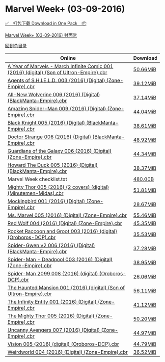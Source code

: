 # Marvel Week+ (03-09-2016)

[✅&emsp;打包下载 Download in One Pack&emsp;📦](https://pan.baidu.com/s/1hsPDMcO)

[Marvel Week+ (03-09-2016) 封面赏](/https://github.com/alicewish/markdown/blob/master/cover/Marvel-Week-03-09-2016-Covers.md)



[回到总目录](https://github.com/alicewish/markdown/blob/master/Catalogs.md)



Online | Download
--- | ---
[A Year of Marvels - March Infinite Comic 001 (2016) (digital) (Son of Ultron-Empire).cbr](https://github.com/alicewish/markdown/blob/master/comic/A-Year-of-Marvels-March-Infinite-Comic-001-2016-digital-Son-of-Ultron-Empire-cbr.md) | [50.66MiB](https://pan.baidu.com/s/1hsPDMcO#list/path=%2FMarvel%20Week%202016%20Q1%2FMarvel%20Week%2B%20%2803-09-2016%29%2F%E3%82%A4%E3%82%AB%E3%82%AF%E3%82%BD%E3%82%B9%E3%82%BD%E3%82%B3%E3%82%A8%E3%82%B5%E3%82%B3%E3%82%A6%E3%82%A2%E3%82%AD%E3%82%A6%E3%82%A4%E3%82%A6%E3%82%BD%E3%82%AF%E3%82%BD%E3%82%AF%E3%82%B7%E3%82%AA%E3%82%BB%E3%82%AF%E3%82%B3%E3%82%B3%E3%82%AF%E3%82%AD%E3%82%AD%E3%82%A6%E3%82%BD%E3%82%B9&parentPath=%2FMarvel%20Week%202016%20Q1)
[Agents of S.H.I.E.L.D. 003 (2016) (Digital) (Zone-Empire).cbr](https://github.com/alicewish/markdown/blob/master/comic/Agents-of-S-H-I-E-L-D-003-2016-Digital-Zone-Empire-cbr.md) | [39.12MiB](https://pan.baidu.com/s/1hsPDMcO#list/path=%2FMarvel%20Week%202016%20Q1%2FMarvel%20Week%2B%20%2803-09-2016%29%2F%E3%82%A2%E3%82%B9%E3%82%BD%E3%82%B3%E3%82%B5%E3%82%BD%E3%82%BD%E3%82%A6%E3%82%A8%E3%82%B3%E3%82%A2%E3%82%B7%E3%82%AB%E3%82%A6%E3%82%A8%E3%82%B3%E3%82%BB%E3%82%B7%E3%82%A2%E3%82%B1%E3%82%B7%E3%82%B3%E3%82%BF%E3%82%A2%E3%82%BF%E3%82%BF%E3%82%B1%E3%82%B1%E3%82%BF%E3%82%B9%E3%82%B7%E3%82%AD&parentPath=%2FMarvel%20Week%202016%20Q1)
[All-New Wolverine 006 (2016) (Digital) (BlackManta-Empire).cbr](https://github.com/alicewish/markdown/blob/master/comic/All-New-Wolverine-006-2016-Digital-BlackManta-Empire-cbr.md) | [37.14MiB](https://pan.baidu.com/s/1hsPDMcO#list/path=%2FMarvel%20Week%202016%20Q1%2FMarvel%20Week%2B%20%2803-09-2016%29%2F%E3%82%BB%E3%82%AB%E3%82%AF%E3%82%A8%E3%82%B3%E3%82%AF%E3%82%AB%E3%82%A6%E3%82%A4%E3%82%AA%E3%82%AB%E3%82%A8%E3%82%A2%E3%82%A4%E3%82%A6%E3%82%A6%E3%82%A8%E3%82%AB%E3%82%BB%E3%82%BB%E3%82%AF%E3%82%A8%E3%82%B9%E3%82%B1%E3%82%BF%E3%82%A4%E3%82%A6%E3%82%B1%E3%82%BD%E3%82%A2%E3%82%AB%E3%82%A6&parentPath=%2FMarvel%20Week%202016%20Q1)
[Amazing Spider-Man 009 (2016) (Digital) (Zone-Empire).cbr](https://github.com/alicewish/markdown/blob/master/comic/Amazing-Spider-Man-009-2016-Digital-Zone-Empire-cbr.md) | [44.04MiB](https://pan.baidu.com/s/1hsPDMcO#list/path=%2FMarvel%20Week%202016%20Q1%2FMarvel%20Week%2B%20%2803-09-2016%29%2F%E3%82%B5%E3%82%A4%E3%82%BD%E3%82%B7%E3%82%BD%E3%82%BF%E3%82%B3%E3%82%B9%E3%82%B9%E3%82%A2%E3%82%AD%E3%82%AD%E3%82%A6%E3%82%B3%E3%82%AF%E3%82%BF%E3%82%A6%E3%82%A8%E3%82%BD%E3%82%A2%E3%82%A2%E3%82%BB%E3%82%A6%E3%82%A2%E3%82%A2%E3%82%BF%E3%82%A4%E3%82%B1%E3%82%A8%E3%82%B3%E3%82%BD%E3%82%BB&parentPath=%2FMarvel%20Week%202016%20Q1)
[Black Knight 005 (2016) (Digital) (BlackManta-Empire).cbr](https://github.com/alicewish/markdown/blob/master/comic/Black-Knight-005-2016-Digital-BlackManta-Empire-cbr.md) | [38.61MiB](https://pan.baidu.com/s/1hsPDMcO#list/path=%2FMarvel%20Week%202016%20Q1%2FMarvel%20Week%2B%20%2803-09-2016%29%2F%E3%82%AA%E3%82%B9%E3%82%BD%E3%82%AF%E3%82%B7%E3%82%B9%E3%82%B3%E3%82%BB%E3%82%BF%E3%82%BB%E3%82%A2%E3%82%AB%E3%82%B3%E3%82%B9%E3%82%B5%E3%82%B3%E3%82%B9%E3%82%A2%E3%82%A2%E3%82%B9%E3%82%AA%E3%82%B3%E3%82%B5%E3%82%B3%E3%82%A2%E3%82%B9%E3%82%BF%E3%82%B5%E3%82%B5%E3%82%A4%E3%82%B1%E3%82%BF&parentPath=%2FMarvel%20Week%202016%20Q1)
[Doctor Strange 006 (2016) (Digital) (BlackManta-Empire).cbr](https://github.com/alicewish/markdown/blob/master/comic/Doctor-Strange-006-2016-Digital-BlackManta-Empire-cbr.md) | [48.92MiB](https://pan.baidu.com/s/1hsPDMcO#list/path=%2FMarvel%20Week%202016%20Q1%2FMarvel%20Week%2B%20%2803-09-2016%29%2F%E3%82%B7%E3%82%AF%E3%82%B3%E3%82%BB%E3%82%A8%E3%82%BB%E3%82%B9%E3%82%A4%E3%82%BB%E3%82%B7%E3%82%BD%E3%82%AF%E3%82%A4%E3%82%B3%E3%82%BB%E3%82%A2%E3%82%B7%E3%82%B1%E3%82%AD%E3%82%A6%E3%82%A6%E3%82%AD%E3%82%B1%E3%82%AB%E3%82%B1%E3%82%AA%E3%82%AF%E3%82%B9%E3%82%B5%E3%82%AF%E3%82%B3%E3%82%A4&parentPath=%2FMarvel%20Week%202016%20Q1)
[Guardians of the Galaxy 006 (2016) (Digital) (Zone-Empire).cbr](https://github.com/alicewish/markdown/blob/master/comic/Guardians-of-Galaxy-006-2016-Digital-Zone-Empire-cbr.md) | [44.34MiB](https://pan.baidu.com/s/1hsPDMcO#list/path=%2FMarvel%20Week%202016%20Q1%2FMarvel%20Week%2B%20%2803-09-2016%29%2F%E3%82%BF%E3%82%AF%E3%82%B5%E3%82%B3%E3%82%BF%E3%82%AB%E3%82%B9%E3%82%B5%E3%82%BB%E3%82%B5%E3%82%A2%E3%82%BD%E3%82%AD%E3%82%AB%E3%82%BF%E3%82%AD%E3%82%AB%E3%82%A6%E3%82%AD%E3%82%AB%E3%82%AA%E3%82%AF%E3%82%BF%E3%82%A4%E3%82%BB%E3%82%AD%E3%82%A4%E3%82%B3%E3%82%BB%E3%82%A2%E3%82%AB%E3%82%B9&parentPath=%2FMarvel%20Week%202016%20Q1)
[Howard The Duck 005 (2016) (Digital) (BlackManta-Empire).cbr](https://github.com/alicewish/markdown/blob/master/comic/Howard-Duck-005-2016-Digital-BlackManta-Empire-cbr.md) | [38.37MiB](https://pan.baidu.com/s/1hsPDMcO#list/path=%2FMarvel%20Week%202016%20Q1%2FMarvel%20Week%2B%20%2803-09-2016%29%2F%E3%82%BB%E3%82%BF%E3%82%B1%E3%82%AA%E3%82%B3%E3%82%BD%E3%82%BF%E3%82%A6%E3%82%A4%E3%82%B7%E3%82%B1%E3%82%AF%E3%82%A6%E3%82%A4%E3%82%B9%E3%82%AB%E3%82%BB%E3%82%BD%E3%82%BB%E3%82%BB%E3%82%B5%E3%82%B1%E3%82%BB%E3%82%BB%E3%82%B9%E3%82%B9%E3%82%B7%E3%82%A2%E3%82%B1%E3%82%AA%E3%82%BD%E3%82%BB&parentPath=%2FMarvel%20Week%202016%20Q1)
Marvel Week checklist.txt | [480.00B](https://pan.baidu.com/s/1hsPDMcO#list/path=%2FMarvel%20Week%202016%20Q1%2FMarvel%20Week%2B%20%2803-09-2016%29%2F%E3%82%B3%E3%82%B3%E3%82%B5%E3%82%BB%E3%82%BF%E3%82%BD%E3%82%A6%E3%82%A4%E3%82%B5%E3%82%A4%E3%82%AA%E3%82%B9%E3%82%A6%E3%82%A8%E3%82%B9%E3%82%AB%E3%82%BF%E3%82%A6%E3%82%B3%E3%82%BF%E3%82%BF%E3%82%AF%E3%82%BF%E3%82%BD%E3%82%BD%E3%82%A4%E3%82%A6%E3%82%AA%E3%82%B5%E3%82%A6%E3%82%B1%E3%82%AA&parentPath=%2FMarvel%20Week%202016%20Q1)
[Mighty Thor 005 (2016) (2 covers) (digital) (Minutemen-Midas).cbr](https://github.com/alicewish/markdown/blob/master/comic/Mighty-Thor-005-2016-2-covers-digital-Minutemen-Midas-cbr.md) | [51.81MiB](https://pan.baidu.com/s/1hsPDMcO#list/path=%2FMarvel%20Week%202016%20Q1%2FMarvel%20Week%2B%20%2803-09-2016%29%2F%E3%82%BB%E3%82%A8%E3%82%B1%E3%82%A8%E3%82%B9%E3%82%AD%E3%82%AB%E3%82%B9%E3%82%A4%E3%82%B5%E3%82%BF%E3%82%AB%E3%82%BF%E3%82%AF%E3%82%A4%E3%82%BF%E3%82%AA%E3%82%A8%E3%82%BB%E3%82%B3%E3%82%A2%E3%82%B3%E3%82%AD%E3%82%AF%E3%82%AF%E3%82%A6%E3%82%B3%E3%82%A6%E3%82%BF%E3%82%AF%E3%82%AD%E3%82%AD&parentPath=%2FMarvel%20Week%202016%20Q1)
[Mockingbird 001 (2016) (Digital) (Zone-Empire).cbr](https://github.com/alicewish/markdown/blob/master/comic/Mockingbird-001-2016-Digital-Zone-Empire-cbr.md) | [28.67MiB](https://pan.baidu.com/s/1hsPDMcO#list/path=%2FMarvel%20Week%202016%20Q1%2FMarvel%20Week%2B%20%2803-09-2016%29%2F%E3%82%AA%E3%82%AA%E3%82%BD%E3%82%B7%E3%82%B7%E3%82%BB%E3%82%BB%E3%82%A8%E3%82%BB%E3%82%AB%E3%82%B7%E3%82%B3%E3%82%BF%E3%82%A4%E3%82%AB%E3%82%B5%E3%82%AF%E3%82%B9%E3%82%B9%E3%82%A6%E3%82%B7%E3%82%BF%E3%82%AD%E3%82%BD%E3%82%BF%E3%82%A8%E3%82%AF%E3%82%A2%E3%82%BF%E3%82%B1%E3%82%AB%E3%82%A8&parentPath=%2FMarvel%20Week%202016%20Q1)
[Ms. Marvel 005 (2016) (Digital) (Zone-Empire).cbr](https://github.com/alicewish/markdown/blob/master/comic/Ms-Marvel-005-2016-Digital-Zone-Empire-cbr.md) | [55.46MiB](https://pan.baidu.com/s/1hsPDMcO#list/path=%2FMarvel%20Week%202016%20Q1%2FMarvel%20Week%2B%20%2803-09-2016%29%2F%E3%82%AF%E3%82%BF%E3%82%B7%E3%82%BB%E3%82%A8%E3%82%AB%E3%82%AF%E3%82%B1%E3%82%B5%E3%82%B9%E3%82%B7%E3%82%BB%E3%82%AA%E3%82%B1%E3%82%B3%E3%82%B3%E3%82%AF%E3%82%B7%E3%82%BD%E3%82%B7%E3%82%AB%E3%82%B3%E3%82%B3%E3%82%A2%E3%82%B7%E3%82%B3%E3%82%B9%E3%82%BD%E3%82%A8%E3%82%AA%E3%82%BB%E3%82%A6&parentPath=%2FMarvel%20Week%202016%20Q1)
[Red Wolf 004 (2016) (Digital) (Zone-Empire).cbr](https://github.com/alicewish/markdown/blob/master/comic/Red-Wolf-004-2016-Digital-Zone-Empire-cbr.md) | [45.35MiB](https://pan.baidu.com/s/1hsPDMcO#list/path=%2FMarvel%20Week%202016%20Q1%2FMarvel%20Week%2B%20%2803-09-2016%29%2F%E3%82%BD%E3%82%BD%E3%82%BF%E3%82%B3%E3%82%AB%E3%82%AB%E3%82%BB%E3%82%AA%E3%82%AB%E3%82%B3%E3%82%B7%E3%82%B7%E3%82%A4%E3%82%BB%E3%82%BD%E3%82%BD%E3%82%A8%E3%82%BF%E3%82%A8%E3%82%A2%E3%82%AD%E3%82%A8%E3%82%A8%E3%82%B1%E3%82%BB%E3%82%A2%E3%82%B9%E3%82%AD%E3%82%BF%E3%82%B3%E3%82%A2%E3%82%B9&parentPath=%2FMarvel%20Week%202016%20Q1)
[Rocket Raccoon and Groot 003 (2016) (digital) (Oroboros-DCP).cbr](https://github.com/alicewish/markdown/blob/master/comic/Rocket-Raccoon-Groot-003-2016-digital-Oroboros-DCP-cbr.md) | [35.53MiB](https://pan.baidu.com/s/1hsPDMcO#list/path=%2FMarvel%20Week%202016%20Q1%2FMarvel%20Week%2B%20%2803-09-2016%29%2F%E3%82%A2%E3%82%A6%E3%82%BF%E3%82%AD%E3%82%AD%E3%82%B1%E3%82%B1%E3%82%AA%E3%82%A6%E3%82%A2%E3%82%A2%E3%82%AA%E3%82%A6%E3%82%A6%E3%82%BF%E3%82%A6%E3%82%B9%E3%82%B1%E3%82%AB%E3%82%AA%E3%82%B5%E3%82%A6%E3%82%BD%E3%82%AB%E3%82%A4%E3%82%BB%E3%82%A6%E3%82%B7%E3%82%AF%E3%82%B5%E3%82%A2%E3%82%AA&parentPath=%2FMarvel%20Week%202016%20Q1)
[Spider-Gwen v2 006 (2016) (Digital) (BlackManta-Empire).cbr](https://github.com/alicewish/markdown/blob/master/comic/Spider-Gwen-v2-006-2016-Digital-BlackManta-Empire-cbr.md) | [37.28MiB](https://pan.baidu.com/s/1hsPDMcO#list/path=%2FMarvel%20Week%202016%20Q1%2FMarvel%20Week%2B%20%2803-09-2016%29%2F%E3%82%BD%E3%82%B9%E3%82%AA%E3%82%A2%E3%82%AF%E3%82%B3%E3%82%AF%E3%82%AA%E3%82%BB%E3%82%AF%E3%82%BD%E3%82%BB%E3%82%BF%E3%82%AF%E3%82%A4%E3%82%AF%E3%82%A8%E3%82%A6%E3%82%A2%E3%82%A2%E3%82%B3%E3%82%B1%E3%82%B9%E3%82%BD%E3%82%A8%E3%82%B9%E3%82%B3%E3%82%B3%E3%82%AA%E3%82%B3%E3%82%A6%E3%82%A6&parentPath=%2FMarvel%20Week%202016%20Q1)
[Spider-Man - Deadpool 003 (2016) (Digital) (Zone-Empire).cbr](https://github.com/alicewish/markdown/blob/master/comic/Spider-Man-Deadpool-003-2016-Digital-Zone-Empire-cbr.md) | [38.95MiB](https://pan.baidu.com/s/1hsPDMcO#list/path=%2FMarvel%20Week%202016%20Q1%2FMarvel%20Week%2B%20%2803-09-2016%29%2F%E3%82%AD%E3%82%B7%E3%82%B9%E3%82%B9%E3%82%AA%E3%82%BB%E3%82%AF%E3%82%A8%E3%82%B9%E3%82%A2%E3%82%B1%E3%82%BF%E3%82%A2%E3%82%BD%E3%82%B1%E3%82%B5%E3%82%B7%E3%82%AA%E3%82%B3%E3%82%A4%E3%82%A8%E3%82%AF%E3%82%BF%E3%82%AF%E3%82%AD%E3%82%B3%E3%82%AF%E3%82%B5%E3%82%B3%E3%82%A6%E3%82%AD%E3%82%B1&parentPath=%2FMarvel%20Week%202016%20Q1)
[Spider-Man 2099 008 (2016) (digital) (Oroboros-DCP).cbr](https://github.com/alicewish/markdown/blob/master/comic/Spider-Man-2099-008-2016-digital-Oroboros-DCP-cbr.md) | [26.06MiB](https://pan.baidu.com/s/1hsPDMcO#list/path=%2FMarvel%20Week%202016%20Q1%2FMarvel%20Week%2B%20%2803-09-2016%29%2F%E3%82%A6%E3%82%AD%E3%82%B7%E3%82%A2%E3%82%A2%E3%82%B3%E3%82%A8%E3%82%B9%E3%82%AB%E3%82%AD%E3%82%A8%E3%82%AD%E3%82%B7%E3%82%A4%E3%82%A2%E3%82%A6%E3%82%AB%E3%82%BD%E3%82%A2%E3%82%B3%E3%82%B7%E3%82%AF%E3%82%BB%E3%82%BF%E3%82%B3%E3%82%B5%E3%82%AA%E3%82%AF%E3%82%BF%E3%82%A4%E3%82%B3%E3%82%A4&parentPath=%2FMarvel%20Week%202016%20Q1)
[The Haunted Mansion 001 (2016) (digital) (Son of Ultron-Empire).cbr](https://github.com/alicewish/markdown/blob/master/comic/Haunted-Mansion-001-2016-digital-Son-of-Ultron-Empire-cbr.md) | [56.11MiB](https://pan.baidu.com/s/1hsPDMcO#list/path=%2FMarvel%20Week%202016%20Q1%2FMarvel%20Week%2B%20%2803-09-2016%29%2F%E3%82%BD%E3%82%AD%E3%82%BD%E3%82%B3%E3%82%B1%E3%82%A4%E3%82%B9%E3%82%B1%E3%82%AD%E3%82%B5%E3%82%A4%E3%82%AD%E3%82%A6%E3%82%A2%E3%82%A4%E3%82%BB%E3%82%BF%E3%82%AF%E3%82%B9%E3%82%BF%E3%82%AF%E3%82%B1%E3%82%BD%E3%82%AB%E3%82%A2%E3%82%AB%E3%82%B3%E3%82%BF%E3%82%AB%E3%82%A4%E3%82%B5%E3%82%B7&parentPath=%2FMarvel%20Week%202016%20Q1)
[The Infinity Entity 001 (2016) (Digital) (Zone-Empire).cbr](https://github.com/alicewish/markdown/blob/master/comic/Infinity-Entity-001-2016-Digital-Zone-Empire-cbr.md) | [41.12MiB](https://pan.baidu.com/s/1hsPDMcO#list/path=%2FMarvel%20Week%202016%20Q1%2FMarvel%20Week%2B%20%2803-09-2016%29%2F%E3%82%AF%E3%82%AA%E3%82%A6%E3%82%AD%E3%82%AD%E3%82%AF%E3%82%B3%E3%82%BD%E3%82%BB%E3%82%A4%E3%82%AB%E3%82%A4%E3%82%AB%E3%82%A6%E3%82%B7%E3%82%A4%E3%82%B1%E3%82%A2%E3%82%AF%E3%82%B3%E3%82%BF%E3%82%AF%E3%82%AF%E3%82%B3%E3%82%A8%E3%82%A6%E3%82%BD%E3%82%B5%E3%82%AD%E3%82%AD%E3%82%BD%E3%82%A6&parentPath=%2FMarvel%20Week%202016%20Q1)
[The Mighty Thor 005 (2016) (Digital) (Zone-Empire).cbr](https://github.com/alicewish/markdown/blob/master/comic/Mighty-Thor-005-2016-Digital-Zone-Empire-cbr.md) | [50.20MiB](https://pan.baidu.com/s/1hsPDMcO#list/path=%2FMarvel%20Week%202016%20Q1%2FMarvel%20Week%2B%20%2803-09-2016%29%2F%E3%82%B1%E3%82%AD%E3%82%B1%E3%82%B1%E3%82%BF%E3%82%AA%E3%82%AD%E3%82%A2%E3%82%AA%E3%82%B5%E3%82%A2%E3%82%B3%E3%82%A6%E3%82%BF%E3%82%B9%E3%82%BF%E3%82%B1%E3%82%A2%E3%82%B9%E3%82%A4%E3%82%B1%E3%82%BF%E3%82%B5%E3%82%A4%E3%82%B3%E3%82%A6%E3%82%AB%E3%82%BF%E3%82%AD%E3%82%B3%E3%82%B7%E3%82%A4&parentPath=%2FMarvel%20Week%202016%20Q1)
[Uncanny Avengers 007 (2016) (Digital) (Zone-Empire).cbr](https://github.com/alicewish/markdown/blob/master/comic/Uncanny-Avengers-007-2016-Digital-Zone-Empire-cbr.md) | [44.97MiB](https://pan.baidu.com/s/1hsPDMcO#list/path=%2FMarvel%20Week%202016%20Q1%2FMarvel%20Week%2B%20%2803-09-2016%29%2F%E3%82%A4%E3%82%BD%E3%82%A4%E3%82%BB%E3%82%B5%E3%82%B3%E3%82%A8%E3%82%AF%E3%82%A6%E3%82%BD%E3%82%A6%E3%82%B1%E3%82%A4%E3%82%BB%E3%82%AD%E3%82%B5%E3%82%BD%E3%82%BB%E3%82%BD%E3%82%AB%E3%82%B5%E3%82%AB%E3%82%AF%E3%82%A2%E3%82%A8%E3%82%AB%E3%82%AA%E3%82%A6%E3%82%B1%E3%82%BF%E3%82%A8%E3%82%AA&parentPath=%2FMarvel%20Week%202016%20Q1)
[Vision 005 (2016) (digital) (Oroboros-DCP).cbr](https://github.com/alicewish/markdown/blob/master/comic/Vision-005-2016-digital-Oroboros-DCP-cbr.md) | [44.79MiB](https://pan.baidu.com/s/1hsPDMcO#list/path=%2FMarvel%20Week%202016%20Q1%2FMarvel%20Week%2B%20%2803-09-2016%29%2F%E3%82%AF%E3%82%AD%E3%82%B3%E3%82%A6%E3%82%B5%E3%82%BD%E3%82%B1%E3%82%AA%E3%82%AF%E3%82%A4%E3%82%A8%E3%82%B9%E3%82%BB%E3%82%B5%E3%82%A4%E3%82%A8%E3%82%AA%E3%82%BB%E3%82%B1%E3%82%B3%E3%82%B9%E3%82%AA%E3%82%AF%E3%82%BB%E3%82%BF%E3%82%AF%E3%82%BD%E3%82%BB%E3%82%A6%E3%82%AA%E3%82%B7%E3%82%BD&parentPath=%2FMarvel%20Week%202016%20Q1)
[Weirdworld 004 (2016) (Digital) (Zone-Empire).cbr](https://github.com/alicewish/markdown/blob/master/comic/Weirdworld-004-2016-Digital-Zone-Empire-cbr.md) | [36.52MiB](https://pan.baidu.com/s/1hsPDMcO#list/path=%2FMarvel%20Week%202016%20Q1%2FMarvel%20Week%2B%20%2803-09-2016%29%2F%E3%82%A2%E3%82%B9%E3%82%B9%E3%82%B1%E3%82%BB%E3%82%B9%E3%82%AD%E3%82%B7%E3%82%AF%E3%82%B1%E3%82%AF%E3%82%A4%E3%82%AA%E3%82%B3%E3%82%AA%E3%82%B7%E3%82%B9%E3%82%A6%E3%82%B3%E3%82%B1%E3%82%AB%E3%82%B3%E3%82%A6%E3%82%AB%E3%82%BD%E3%82%B7%E3%82%B5%E3%82%A8%E3%82%B3%E3%82%A4%E3%82%B9%E3%82%AD&parentPath=%2FMarvel%20Week%202016%20Q1)